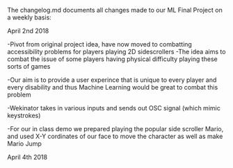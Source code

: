 The changelog.md documents all changes made to our ML Final Project on a weekly basis:

April 2nd 2018

  -Pivot from original project idea, have now moved to combatting accessibility problems for players playing 2D sidescrollers
    -The idea aims to combat the issue of some players having physical difficulty playing these sorts of games
    
  -Our aim is to provide a user experince that is unique to every player and every disability and thus Machine Learning would be great to     combat this problem
  
  -Wekinator takes in various inputs and sends out OSC signal (which mimic keystrokes) 
  
  -For our in class demo we prepared playing the popular side scroller Mario, and used X-Y cordinates of our face to move the character 
   as well as make Mario Jump
   
April 4th 2018
